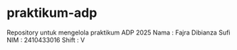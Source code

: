# praktikum-adp
Repository untuk mengelola praktikum ADP 2025
Nama : Fajra Dibianza Sufi
NIM : 2410433016
Shift : V 
